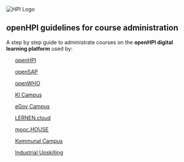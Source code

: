 ![HPI Logo](img/HPI_Logo.png)

## openHPI guidelines for course administration



A step by step guide to administrate courses on the **openHPI digital learning platform** used by:


&nbsp;&nbsp;&nbsp;&nbsp;&nbsp;&nbsp;[openHPI](https://open.hpi.de/)

&nbsp;&nbsp;&nbsp;&nbsp;&nbsp;&nbsp;[openSAP](https://open.sap.com/)

&nbsp;&nbsp;&nbsp;&nbsp;&nbsp;&nbsp;[openWHO](https://openwho.org/)

&nbsp;&nbsp;&nbsp;&nbsp;&nbsp;&nbsp;[KI Campus](https://ki-campus.org/)

&nbsp;&nbsp;&nbsp;&nbsp;&nbsp;&nbsp;[eGov Campus](https://egov-campus.org/)

&nbsp;&nbsp;&nbsp;&nbsp;&nbsp;&nbsp;[LERNEN.cloud](https://lernen.cloud/)

&nbsp;&nbsp;&nbsp;&nbsp;&nbsp;&nbsp;[mooc.HOUSE](https://mooc.house/)

&nbsp;&nbsp;&nbsp;&nbsp;&nbsp;&nbsp;[Kommunal Campus](https://lernen.kommunalcampus.de/)

&nbsp;&nbsp;&nbsp;&nbsp;&nbsp;&nbsp;[Industrial Upskilling](https://www.industrial-upskilling.de/)
